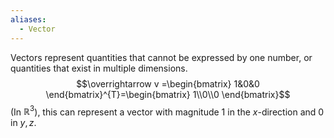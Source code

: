 ```yaml
---
aliases:
  - Vector
---
```

Vectors represent quantities that cannot be expressed by one number, or quantities that exist in multiple dimensions. 
$$\overrightarrow v =\begin{bmatrix} 1&0&0 \end{bmatrix}^{T}=\begin{bmatrix} 1\\0\\0 \end{bmatrix}$$
        (In $\mathbb{R}^3$), this can represent a vector with magnitude $1$ in the $x$-direction and $0$ in $y,z$.
